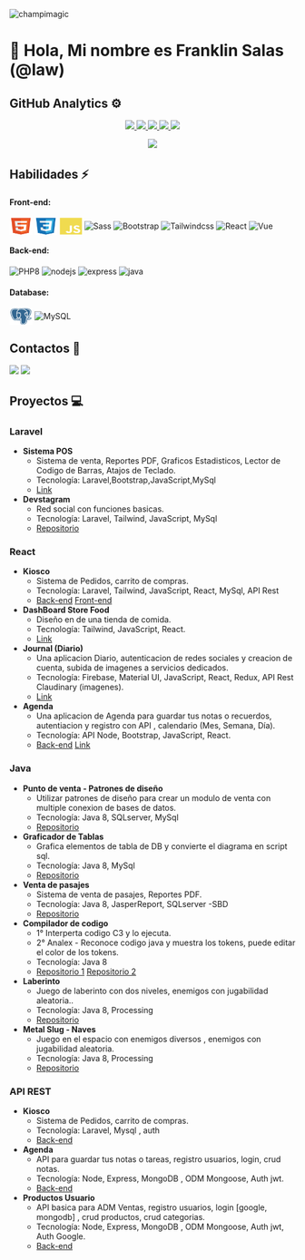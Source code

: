 <p align="left"> <img src="https://komarev.com/ghpvc/?username=franklin-salas&label=Profile%20views&color=0e75b6&style=flat" alt="champimagic" /> </p>


# 👋 Hola, Mi nombre es Franklin  Salas (@law)


##  GitHub Analytics ⚙️
<div align="center">
  <a href="https://github.com/franklin-salas">
    <p align="center">
      <img height="160em" src="https://github-readme-stats-sigma-five.vercel.app/api?username=franklin-salas&show_icons=true&theme=react&hide_border=true" />
      <img height="160em" src="https://github-readme-streak-stats.herokuapp.com/?user=franklin-salas&theme=react&hide_border=true" />
      <img heigth="160em" src="https://github-profile-summary-cards.vercel.app/api/cards/most-commit-language?username=franklin-salas&theme=react&hide_border=true"/>
      <img heigth="160em" src="https://github-profile-summary-cards.vercel.app/api/cards/repos-per-language?username=franklin-salas&theme=react&hide_border=true"/>
      <img height="160em" src="https://github-readme-stats-sigma-five.vercel.app/api/top-langs/?username=franklin-salas&layout=compact&langs_count=7&theme=react&hide_border=true"/>
    </p>
  </a>
  <p  align="center">
  <img src="https://user-images.githubusercontent.com/73097560/115834477-dbab4500-a447-11eb-908a-139a6edaec5c.gif">             
  <br>
</div>
  
## Habilidades ⚡
  
#### Front-end:
<div>
  <img align="center" title="HTML5" alt="HTML" height="30" width="40" src="https://raw.githubusercontent.com/devicons/devicon/master/icons/html5/html5-original.svg">
  <img align="center" title="CSS" alt="CSS" height="30" width="40" src="https://raw.githubusercontent.com/devicons/devicon/master/icons/css3/css3-original.svg">
  <img align="center" title="JavaScript" alt="Js" height="30" width="40" src="https://raw.githubusercontent.com/devicons/devicon/master/icons/javascript/javascript-plain.svg">
  <img align="center" title="Sass" alt="Sass" height="30" width="40" src="https://cdn.jsdelivr.net/gh/devicons/devicon/icons/sass/sass-original.svg" />
  <img align="center" title="Bootstrap" alt="Bootstrap" height="30" width="40" src="https://cdn.jsdelivr.net/gh/devicons/devicon/icons/bootstrap/bootstrap-original.svg" />
  <img align="center" title="Tailwindcss" alt="Tailwindcss" height="30" width="40" src="https://cdn.jsdelivr.net/gh/devicons/devicon/icons/tailwindcss/tailwindcss-plain.svg" />
  <img align="center" title="React" alt="React" height="30" width="40" src="https://cdn.jsdelivr.net/gh/devicons/devicon/icons/react/react-original.svg">
  <img align="center" title="Vue" alt="Vue" height="30" width="40" src="https://cdn.jsdelivr.net/gh/devicons/devicon/icons/vuejs/vuejs-original.svg">

</div> 
  
#### Back-end:
<div>
  <img align="center" title="PHP8" alt="PHP8" height="30" width="40" src="https://cdn.jsdelivr.net/gh/devicons/devicon/icons/php/php-original.svg">
  <img align="center" title="Nodejs" alt="nodejs" height="30" width="40" src="https://cdn.jsdelivr.net/gh/devicons/devicon/icons/nodejs/nodejs-original.svg">
  <img align="center" title="Express" alt="express" height="30" width="40" src="https://cdn.jsdelivr.net/gh/devicons/devicon/icons/express/express-original.svg">
  <img align="center" title="Java" alt="java" height="30" width="40" src="https://cdn.jsdelivr.net/gh/devicons/devicon/icons/java/java-original-wordmark.svg">
</div>

#### Database: 
  <div>
  <img align="center" title="Postgresql" alt="Postgresql" height="30" width="40" src="https://raw.githubusercontent.com/devicons/devicon/1119b9f84c0290e0f0b38982099a2bd027a48bf1/icons/postgresql/postgresql-plain.svg">
  <img align="center" title="MySQL" alt="MySQL" height="30" width="40" src="https://cdn.jsdelivr.net/gh/devicons/devicon/icons/mysql/mysql-original-wordmark.svg">
 </div>
 
##  Contactos :speech_balloon:
 
<div>
  <a href="https://api.whatsapp.com/send?phone=59171366093" target="_blank"><img src="https://img.shields.io/badge/WhatsApp-25D366?style=for-the-badge&logo=whatsapp&logoColor=white" target="_blank"></a> 
 <a href="https://www.linkedin.com/in/franklin50/" target="_blank"><img src="https://img.shields.io/badge/LinkedIn-0077B5?style=for-the-badge&logo=linkedin&logoColor=white" target="_blank"></a> 
 </div>
 
## Proyectos 💻
### Laravel
- <b>Sistema POS</b>
  - Sistema de venta, Reportes PDF, Graficos Estadisticos, Lector de Codigo de Barras, Atajos de Teclado. 
  - Tecnología: Laravel,Bootstrap,JavaScript,MySql
  - [Link](https://projectf.dev)
- <b>Devstagram</b>
  - Red social con funciones basicas. 
  - Tecnología: Laravel, Tailwind, JavaScript, MySql
  - [Repositorio](https://github.com/franklin-salas/devstagram-laravel)
    
### React 
- <b>Kiosco</b>
  - Sistema de Pedidos, carrito de compras. 
  - Tecnología: Laravel, Tailwind, JavaScript, React, MySql, API Rest
  - [Back-end](https://github.com/franklin-salas/kiosco-api-rest-laravel) [Front-end](https://github.com/franklin-salas/kiosco-app-react)
- <b>DashBoard Store Food </b>
  - Diseño en de una tienda de comida. 
  - Tecnología: Tailwind, JavaScript, React.
  - [Link](https://startling-gaufre-26e238.netlify.app/)
- <b>Journal (Diario)</b>
  - Una aplicacion Diario, autenticacion de redes sociales y creacion de cuenta, subida de imagenes a servicios dedicados. 
  - Tecnología: Firebase, Material UI, JavaScript, React, Redux, API Rest Claudinary (imagenes).
  - [Link](https://journal-bcxobjwr8-franks-projects-550c80c7.vercel.app/)
- <b>Agenda</b>
  - Una aplicacion de Agenda para guardar tus notas o recuerdos, autentiacion y registro con API , calendario  (Mes, Semana, Día). 
  - Tecnología: API Node, Bootstrap, JavaScript, React.
  - [Back-end](https://github.com/franklin-salas/api-rest-agenda-node) [Link](https://api-rest-agenda-node-production.up.railway.app/) 

### Java

- <b>Punto de venta - Patrones de diseño</b>
  - Utilizar patrones de diseño para crear un modulo de venta con multiple conexion de bases de datos. 
  - Tecnología: Java 8, SQLserver, MySql
  - [Repositorio](https://github.com/franklin-salas/ventasProductos-java)
- <b>Graficador de Tablas</b>
  - Grafica elementos de tabla de DB y convierte el diagrama en script sql. 
  - Tecnología: Java 8, MySql
  - [Repositorio](https://github.com/franklin-salas/diagrama-db-java)
- <b>Venta de pasajes</b>
  - Sistema de venta de pasajes, Reportes PDF. 
  - Tecnología: Java 8, JasperReport, SQLserver -SBD
  - [Repositorio](https://github.com/franklin-salas/trasnporte8)
- <b>Compilador de codigo</b>
  - 1° Interperta codigo C3 y lo ejecuta. 
  - 2° Analex - Reconoce codigo java y muestra los tokens, puede editar el color de los tokens. 
  - Tecnología: Java 8 
  - [Repositorio 1](https://github.com/franklin-salas/codigo-c3-java) [Repositorio 2](https://github.com/franklin-salas/analizador-compilador-java)
- <b>Laberinto</b>
  - Juego de laberinto con dos niveles, enemigos con jugabilidad aleatoria.. 
  - Tecnología: Java 8, Processing
  - [Repositorio](https://github.com/franklin-salas/laberinto-juego-java)
- <b>Metal Slug - Naves</b>
  - Juego en el espacio con enemigos diversos , enemigos con jugabilidad aleatoria. 
  - Tecnología: Java 8, Processing
  - [Repositorio](https://github.com/franklin-salas/nave-juego-java)
    
### API REST
- <b>Kiosco </b>
  - Sistema de Pedidos, carrito de compras. 
  - Tecnología: Laravel, Mysql , auth
  - [Back-end](https://github.com/franklin-salas/kiosco-api-rest-laravel)
- <b>Agenda </b>
  - API  para guardar tus notas o tareas, registro usuarios, login, crud notas. 
  - Tecnología: Node, Express, MongoDB , ODM Mongoose, Auth jwt.
  - [Back-end](https://github.com/franklin-salas/api-rest-agenda-node)
- <b>Productos Usuario </b>
  - API basica para ADM Ventas, registro usuarios, login [google, mongodb] , crud productos, crud categorias. 
  - Tecnología: Node, Express, MongoDB , ODM Mongoose, Auth jwt, Auth Google. 
  - [Back-end](https://github.com/franklin-salas/api-rest-productos-node)
